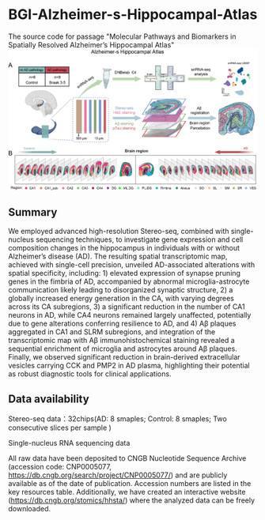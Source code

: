 # BGI-Alzheimer-s-Hippocampal-Atlas
The source code for passage "Molecular Pathways and Biomarkers in Spatially Resolved Alzheimer’s Hippocampal Atlas"
![image](https://github.com/qyTao185/BGI-Alzheimer-s-Hippocampal-Atlas/blob/main/Figure1.png)
## Summary
We employed advanced high-resolution Stereo-seq, combined with single-nucleus sequencing techniques, to investigate gene expression and cell composition changes in the hippocampus in individuals with or without Alzheimer’s disease (AD). The resulting spatial transcriptomic map, achieved with single-cell precision, unveiled AD-associated alterations with spatial specificity, including: 1) elevated expression of synapse pruning genes in the fimbria of AD, accompanied by abnormal microglia-astrocyte communication likely leading to disorganized synaptic structure, 2) a globally increased energy generation in the CA, with varying degrees across its CA subregions, 3) a significant reduction in the number of CA1 neurons in AD, while CA4 neurons  remained largely unaffected, potentially due to gene alterations conferring resilience to AD, and 4) Aβ plaques aggregated in CA1 and SLRM subregions, and integration of the transcriptomic map with Aβ immunohistochemical staining revealed a sequential enrichment of microglia and astrocytes around Aβ plaques. Finally, we observed significant reduction in brain-derived extracellular vesicles carrying CCK and PMP2 in AD plasma, highlighting their potential as robust diagnostic tools for clinical applications.

## Data availability
Stereo-seq data：32chips(AD: 8 smaples; Control: 8 smaples;  Two consecutive slices per sample )

Single-nucleus RNA sequencing data 

All raw data have been deposited to CNGB Nucleotide Sequence Archive (accession code: CNP0005077, https://db.cngb.org/search/project/CNP0005077/) and are publicly available as of the date of publication. Accession numbers are listed in the key resources table.
Additionally, we have created an interactive website (https://db.cngb.org/stomics/hhsta/) where the analyzed data can be freely downloaded.
